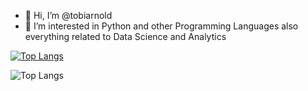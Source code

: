 - 👋 Hi, I’m @tobiarnold
- 👀 I’m interested in Python and other Programming Languages also everything related to Data Science and Analytics

[![Top Langs](https://github-readme-stats.vercel.app/api/top-langs/?username=tobiarnold)](https://github.com/tobiarnold/github-readme-stats)

![Top Langs](https://github-readme-stats.vercel.app/api/top-langs/?username=tobiarnold&hide=scss,jupyter%20notebook&layout=compact&theme=gruvbox_light)
